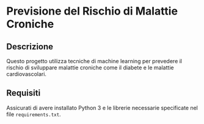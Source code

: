 # Previsione del Rischio di Malattie Croniche

## Descrizione
Questo progetto utilizza tecniche di machine learning per prevedere il rischio di sviluppare malattie croniche come il diabete e le malattie cardiovascolari.

## Requisiti
Assicurati di avere installato Python 3 e le librerie necessarie specificate nel file `requirements.txt`.
